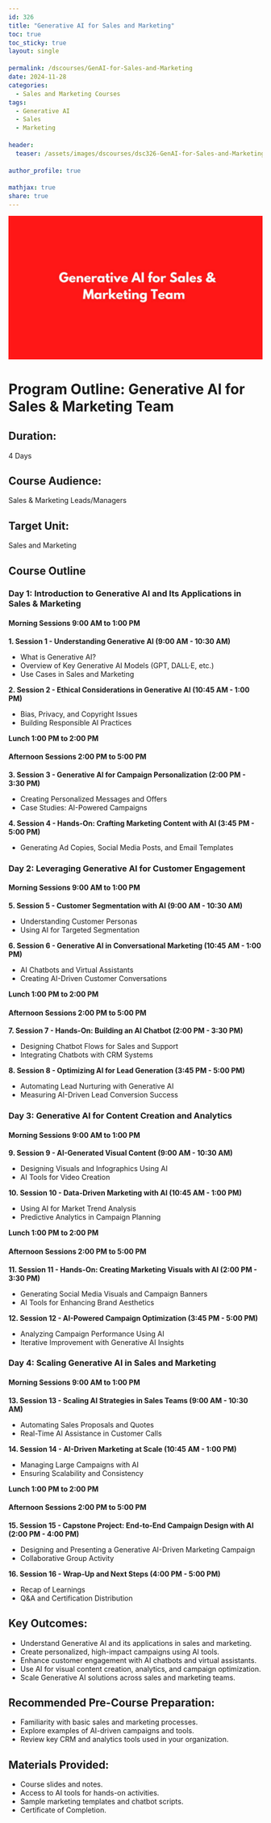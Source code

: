 ```yaml
---
id: 326    
title: "Generative AI for Sales and Marketing"
toc: true
toc_sticky: true
layout: single

permalink: /dscourses/GenAI-for-Sales-and-Marketing
date: 2024-11-28
categories:
  - Sales and Marketing Courses
tags: 
  - Generative AI
  - Sales
  - Marketing

header:
  teaser: /assets/images/dscourses/dsc326-GenAI-for-Sales-and-Marketing.jpg

author_profile: true

mathjax: true
share: true
---
```


![GenAI for Sales and Marketing](/assets/images/dscourses/dsc326-GenAI-for-Sales-and-Marketing.jpg)

# Program Outline: Generative AI for Sales & Marketing Team  

## Duration:  
4 Days  

## Course Audience:  
Sales & Marketing Leads/Managers  

## Target Unit:  
Sales and Marketing  

## Course Outline  

### Day 1: Introduction to Generative AI and Its Applications in Sales & Marketing  

#### Morning Sessions 9:00 AM to 1:00 PM  

**1. Session 1 - Understanding Generative AI (9:00 AM - 10:30 AM)**  
- What is Generative AI?  
- Overview of Key Generative AI Models (GPT, DALL·E, etc.)  
- Use Cases in Sales and Marketing  

**2. Session 2 - Ethical Considerations in Generative AI (10:45 AM - 1:00 PM)**  
- Bias, Privacy, and Copyright Issues  
- Building Responsible AI Practices  

**Lunch 1:00 PM to 2:00 PM**  

#### Afternoon Sessions 2:00 PM to 5:00 PM  

**3. Session 3 - Generative AI for Campaign Personalization (2:00 PM - 3:30 PM)**  
- Creating Personalized Messages and Offers  
- Case Studies: AI-Powered Campaigns  

**4. Session 4 - Hands-On: Crafting Marketing Content with AI (3:45 PM - 5:00 PM)**  
- Generating Ad Copies, Social Media Posts, and Email Templates  


### Day 2: Leveraging Generative AI for Customer Engagement  

#### Morning Sessions 9:00 AM to 1:00 PM  

**5. Session 5 - Customer Segmentation with AI (9:00 AM - 10:30 AM)**  
- Understanding Customer Personas  
- Using AI for Targeted Segmentation  

**6. Session 6 - Generative AI in Conversational Marketing (10:45 AM - 1:00 PM)**  
- AI Chatbots and Virtual Assistants  
- Creating AI-Driven Customer Conversations  

**Lunch 1:00 PM to 2:00 PM**  

#### Afternoon Sessions 2:00 PM to 5:00 PM  

**7. Session 7 - Hands-On: Building an AI Chatbot (2:00 PM - 3:30 PM)**  
- Designing Chatbot Flows for Sales and Support  
- Integrating Chatbots with CRM Systems  

**8. Session 8 - Optimizing AI for Lead Generation (3:45 PM - 5:00 PM)**  
- Automating Lead Nurturing with Generative AI  
- Measuring AI-Driven Lead Conversion Success  

### Day 3: Generative AI for Content Creation and Analytics  

#### Morning Sessions 9:00 AM to 1:00 PM  

**9. Session 9 - AI-Generated Visual Content (9:00 AM - 10:30 AM)**  
- Designing Visuals and Infographics Using AI  
- AI Tools for Video Creation  

**10. Session 10 - Data-Driven Marketing with AI (10:45 AM - 1:00 PM)**  
- Using AI for Market Trend Analysis  
- Predictive Analytics in Campaign Planning  

**Lunch 1:00 PM to 2:00 PM**  

#### Afternoon Sessions 2:00 PM to 5:00 PM  

**11. Session 11 - Hands-On: Creating Marketing Visuals with AI (2:00 PM - 3:30 PM)**  
- Generating Social Media Visuals and Campaign Banners  
- AI Tools for Enhancing Brand Aesthetics  

**12. Session 12 - AI-Powered Campaign Optimization (3:45 PM - 5:00 PM)**  
- Analyzing Campaign Performance Using AI  
- Iterative Improvement with Generative AI Insights  

### Day 4: Scaling Generative AI in Sales and Marketing  

#### Morning Sessions 9:00 AM to 1:00 PM  

**13. Session 13 - Scaling AI Strategies in Sales Teams (9:00 AM - 10:30 AM)**  
- Automating Sales Proposals and Quotes  
- Real-Time AI Assistance in Customer Calls  

**14. Session 14 - AI-Driven Marketing at Scale (10:45 AM - 1:00 PM)**  
- Managing Large Campaigns with AI  
- Ensuring Scalability and Consistency  

**Lunch 1:00 PM to 2:00 PM**  

#### Afternoon Sessions 2:00 PM to 5:00 PM  

**15. Session 15 - Capstone Project: End-to-End Campaign Design with AI (2:00 PM - 4:00 PM)**  
- Designing and Presenting a Generative AI-Driven Marketing Campaign  
- Collaborative Group Activity  

**16. Session 16 - Wrap-Up and Next Steps (4:00 PM - 5:00 PM)**  
- Recap of Learnings  
- Q&A and Certification Distribution  

## **Key Outcomes:**  
- Understand Generative AI and its applications in sales and marketing.  
- Create personalized, high-impact campaigns using AI tools.  
- Enhance customer engagement with AI chatbots and virtual assistants.  
- Use AI for visual content creation, analytics, and campaign optimization.  
- Scale Generative AI solutions across sales and marketing teams.  

## **Recommended Pre-Course Preparation:**  
- Familiarity with basic sales and marketing processes.  
- Explore examples of AI-driven campaigns and tools.  
- Review key CRM and analytics tools used in your organization.  

## **Materials Provided:**  
- Course slides and notes.  
- Access to AI tools for hands-on activities.  
- Sample marketing templates and chatbot scripts.  
- Certificate of Completion.  